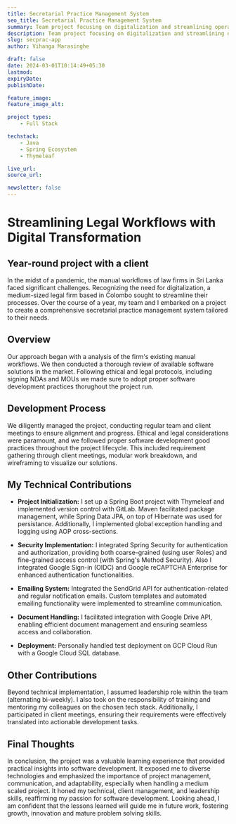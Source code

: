 ```yaml
---
title: Secretarial Practice Management System
seo_title: Secretarial Practice Management System
summary: Team project focusing on digitalization and streamlining operations of a Colombo based law firm.
description: Team project focusing on digitalization and streamlining operations of a Colombo based law firm.
slug: secprac-app
author: Vihanga Marasinghe

draft: false
date: 2024-03-01T10:14:49+05:30
lastmod: 
expiryDate: 
publishDate: 

feature_image: 
feature_image_alt: 

project types: 
    - Full Stack

techstack:
    - Java
    - Spring Ecosystem
    - Thymeleaf

live_url: 
source_url: 

newsletter: false
---
```


# Streamlining Legal Workflows with Digital Transformation

## Year-round project with a client

In the midst of a pandemic, the manual workflows of law firms in Sri Lanka faced significant challenges. Recognizing the need for digitalization, a medium-sized legal firm based in Colombo sought to streamline their processes. Over the course of a year, my team and I embarked on a project to create a comprehensive secretarial practice management system tailored to their needs.

## Overview

Our approach began with a  analysis of the firm's existing manual workflows. We then conducted a thorough review of available software solutions in the market. Following ethical and legal protocols, including signing NDAs and MOUs we made sure to adopt proper software development practices thorughout the project run. 

## Development Process

We diligently managed the project, conducting regular team and client meetings to ensure alignment and progress. Ethical and legal considerations were paramount, and we followed proper software development good practices throughout the project lifecycle. This included requirement gathering through client meetings, modular work breakdown, and wireframing to visualize our solutions.


## My Technical Contributions

- **Project Initialization:**  I set up a Spring Boot project with Thymeleaf and implemented version control with GitLab. Maven facilitated package management, while Spring Data JPA, on top of Hibernate was used for persistance. Additionally, I implemented global exception handling and logging using AOP cross-sections.
  
- **Security Implementation:** I integrated Spring Security for authentication and authorization, providing both coarse-grained (using user Roles) and fine-grained access control (with Spring's Method Security). Also I integrated Google Sign-in (OIDC) and Google reCAPTCHA Enterprise for enhanced authentication functionalities.
  
- **Emailing System:** Integrated the SendGrid API for authentication-related and regular notification emails. Custom templates and automated emailing functionality were implemented to streamline communication.
  
- **Document Handling:** I facilitated integration with Google Drive API, enabling efficient document management and ensuring seamless access and collaboration.

- **Deployment:** Personally handled test deployment on GCP Cloud Run with a Google Cloud SQL database.

## Other  Contributions

Beyond technical implementation, I assumed leadership role within the team (alternating bi-weekly). I also took on the responsibility of training and mentoring my colleagues on the chosen tech stack. Additionally, I participated in client meetings, ensuring their requirements were effectively translated into actionable development tasks.

## Final Thoughts

In conclusion, the  project was a valuable learning experience that provided practical insights into software development. It exposed me to diverse technologies and emphasized the importance of project management, communication, and adaptability, especially when handling a medium scaled project. It honed my technical, client management, and leadership skills, reaffirming my passion for software development. Looking ahead, I am confident that the lessons learned will guide me in future work, fostering growth, innovation and mature problem solving skills.
